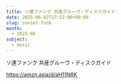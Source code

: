 ```yaml
---
title: ソ連ファンク 共産グルーヴ・ディスクガイド
date: 2025-06-02T17:52:00+09:00
slug: soviet-funk
month:
  - 2025-06
subject:
  - music
---
```

ソ連ファンク 共産グルーヴ・ディスクガイド

https://amzn.asia/d/aH11N6K